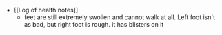   * [[Log of health notes]]
    * feet are still extremely swollen and cannot walk at all. Left foot isn't as bad, but right foot is rough. it has blisters on it